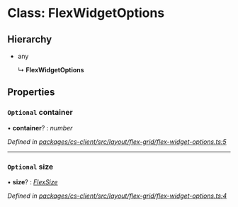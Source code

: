 # Class: FlexWidgetOptions

## Hierarchy

* any

  ↳ **FlexWidgetOptions**

## Properties

### `Optional` container

• **container**? : *number*

*Defined in [packages/cs-client/src/layout/flex-grid/flex-widget-options.ts:5](https://github.com/TNOCS/csnext/blob/34474da7/packages/cs-client/src/layout/flex-grid/flex-widget-options.ts#L5)*

___

### `Optional` size

• **size**? : *[FlexSize](../enums/_cs_client_src_layout_flex_grid_flex_size_.flexsize.md)*

*Defined in [packages/cs-client/src/layout/flex-grid/flex-widget-options.ts:4](https://github.com/TNOCS/csnext/blob/34474da7/packages/cs-client/src/layout/flex-grid/flex-widget-options.ts#L4)*
